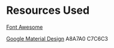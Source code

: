 # Resources Used

[Font Awesome](https://fontawesome.com/icons?d=gallery&c=audio-video&m=free)



[Google Material Design](https://www.flaticon.com/packs/material-design/6)
A8A7A0
C7C6C3
